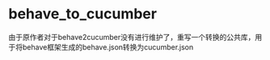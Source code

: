 # behave_to_cucumber
由于原作者对于behave2cucumber没有进行维护了，重写一个转换的公共库，用于将behave框架生成的behave.json转换为cucumber.json
